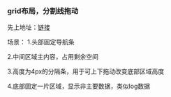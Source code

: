 ### grid布局，分割线拖动

先上地址：<a href="https://trytuorisfy.github.io/demos/drag-change-div-height.html" target="_blank">链接</a>

场景：
1.头部固定导航条

2.中间区域主内容，占用剩余空间

3.高度为4px的分隔条，用于可上下拖动改变底部区域高度

4.底部固定一片区域，显示非主要数据，类似log数据

